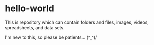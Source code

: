 # hello-world
This is repository which can contain folders and files, images, videos, spreadsheets, and data sets.

I'm new to this, so please be patients... \(^_^)/

